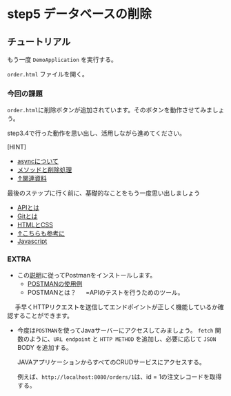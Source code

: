# step5 データベースの削除
## チュートリアル

もう一度 `DemoApplication` を実行する。

`order.html` ファイルを開く。

### 今回の課題

`order.html`に削除ボタンが追加されています。そのボタンを動作させてみましょう。

step3.4で行った動作を思い出し、活用しながら進めてください。

[HINT]

- [asyncについて](https://qiita.com/soarflat/items/1a9613e023200bbebcb3)
- [メソッドと削除処理](https://midorigame-jo.com/spring-requestmapping/)
- [↑関連資料](https://qiita.com/soarflat/items/1a9613e023200bbebcb3)
 
最後のステップに行く前に、基礎的なことをもう一度思い出しましょう

- [APIとは](https://aws.amazon.com/what-is/api/)
- [Gitとは](https://www.sejuku.net/blog/5756)
- [HTMLとCSS](https://fastcoding.jp/blog/all/jquery/html-css-javascript/)
- [↑こちらも参考に](https://www.pc-master.jp/words/html-css.html)
- [Javascript](https://www.javadrive.jp/javascript/)

### EXTRA

- この[説明](https://yu-report.com/entry/postman/)に従ってPostmanをインストールします。
  - [POSTMANの使用例](https://rainbow-engine.com/postman-howto-intro/)
  - POSTMANとは？
　  =APIのテストを行うためのツール。

　  手早くHTTPリクエストを送信してエンドポイントが正しく機能しているか確認することができます。
  - 今度は`POSTMAN`を使ってJavaサーバーにアクセスしてみましょう。
    `fetch` 関数のように、`URL endpoint` と `HTTP METHOD` を追加し、必要に応じて `JSON` BODY を追加する。
    
    JAVAアプリケーションからすべてのCRUDサービスにアクセスする。
      
    例えば、`http://localhost:8080/orders/1`は、id = 1の注文レコードを取得する。
